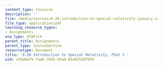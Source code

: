 ```yaml
---
content_type: resource
description: ''
file: /media/courses/8-20-introduction-to-special-relativity-january-iap-2021/cd3a0af9faab703bd3ad01a92538f959_MIT8_20iap21_pset2.pdf
file_type: application/pdf
learning_resource_types:
- Assignments
ocw_type: OCWFile
parent_title: Assignments
parent_type: CourseSection
resourcetype: Document
title: '8.20 Introduction to Special Relativity, PSet 2 '
uid: cd3a0af9-faab-703b-d3ad-01a92538f959
---
```

